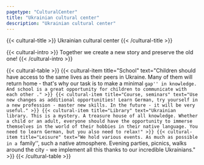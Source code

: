 ```yaml
---
pagetype: "CulturalCenter"
title: "Ukrainian cultural center"
description: "Ukrainian cultural center"
---
```


{{< cultural-title >}}
  Ukrainian cultural center
{{< /cultural-title >}}

{{< cultural-intro >}}
    Together we create a new story and preserve the old one!
{{< /cultural-intro >}}

{{< cultural-table >}}
      {{<
        cultural-item
        title="School"
        text="Children should have access to the same lives as their peers in Ukraine. Many of them will return home - that's why our task is to make a minimal ``gap'' in knowledge. And school is a great opportunity for children to communicate with each other ."
      >}}
      {{<
        cultural-item
        title="Course, seminars"
        text="Use new changes as additional opportunities! Learn German, try yourself in a new profession - master new skills. In the future - it will be very useful."
      >}}
      {{<
        cultural-item
        title="Library"
        text="Ukrainian library. This is a mystery. A treasure house of all knowledge. Whether a child or an adult, everyone should have the opportunity to immerse themselves in the world of their hobbies in their native language. You need to learn German, but you also need to relax!"
      >}}
      {{<
        cultural-item
        title="Leisure"
        text="We hold various events. As much as possible in a ``family'', such a native atmosphere. Evening parties, picnics, walks around the city - we implement all this thanks to our incredible Ukrainians."
      >}}
{{< /cultural-table >}}
